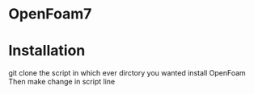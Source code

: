 # OpenFoam7

# Installation

git clone the script in which ever dirctory you wanted install OpenFoam
Then make change in script line  
